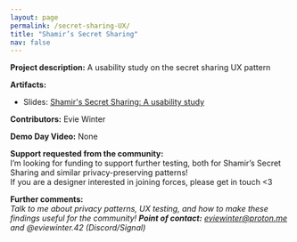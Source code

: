 ```yaml
---
layout: page
permalink: /secret-sharing-UX/
title: "Shamir’s Secret Sharing"
nav: false
---
```


**Project description:**
A usability study on the secret sharing UX pattern

**Artifacts:**

- Slides: [Shamir's Secret Sharing: A usability study](https://hackmd.io/@plaintextdesign/S1Lz7bPiJe#/)

**Contributors:**
Evie Winter

**Demo Day Video:**
None

**Support requested from the community:**  
I’m looking for funding to support further testing, both for Shamir’s Secret Sharing and similar privacy-preserving patterns!  
If you are a designer interested in joining forces, please get in touch <3

**Further comments:**  
_Talk to me about privacy patterns, UX testing, and how to make these findings useful for the community!_
_**Point of contact:** [eviewinter@proton.me](mailto:eviewinter@proton.me) and @eviewinter.42 (Discord/Signal)_
